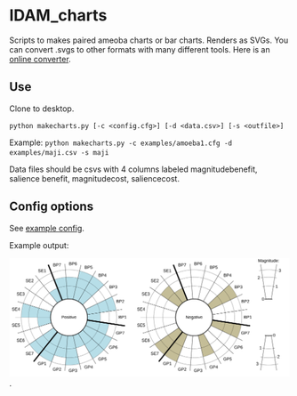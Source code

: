 IDAM_charts
===========

Scripts to makes paired ameoba charts or bar charts. Renders as SVGs. You can convert .svgs to other formats with many different tools. Here is an [online converter](http://cloudconvert.org/svg-to-png).

## Use

Clone to desktop.

```
python makecharts.py [-c <config.cfg>] [-d <data.csv>] [-s <outfile>]
```

Example: ```python makecharts.py -c examples/amoeba1.cfg -d examples/maji.csv -s maji```

Data files should be csvs with 4 columns labeled magnitudebenefit, salience
benefit, magnitudecost, saliencecost.

## Config options

See [example config](http://raw.githubusercontent.com/fgassert/IDAM_charts/master/defaultconfig.cfg).

Example output:

![maji.svg](http://raw.githubusercontent.com/fgassert/IDAM_charts/master/examples/maji.svg).
